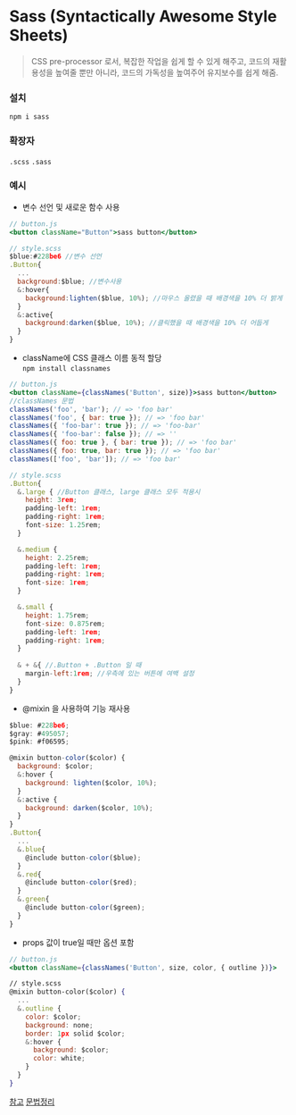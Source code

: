 # Sass (Syntactically Awesome Style Sheets)
> CSS pre-processor 로서, 복잡한 작업을 쉽게 할 수 있게 해주고, 코드의 재활용성을 높여줄 뿐만 아니라, 코드의 가독성을 높여주어 유지보수를 쉽게 해줌.

### 설치
`npm i sass`

### 확장자
`.scss` `.sass`

### 예시
- 변수 선언 및 새로운 함수 사용
```jsx
// button.js
<button className="Button">sass button</button>

// style.scss
$blue:#228be6 //변수 선언
.Button{
  ...
  background:$blue; //변수사용
  &:hover{
    background:lighten($blue, 10%); //마우스 올렸을 때 배경색을 10% 더 밝게
  }
  &:active{
    background:darken($blue, 10%); //클릭했을 때 배경색을 10% 더 어둡게
  }
}
```
- className에 CSS 클래스 이름 동적 할당  
`npm install classnames`
```jsx
// button.js
<button className={classNames('Button', size)}>sass button</button>
//classNames 문법
classNames('foo', 'bar'); // => 'foo bar'
classNames('foo', { bar: true }); // => 'foo bar'
classNames({ 'foo-bar': true }); // => 'foo-bar'
classNames({ 'foo-bar': false }); // => ''
classNames({ foo: true }, { bar: true }); // => 'foo bar'
classNames({ foo: true, bar: true }); // => 'foo bar'
classNames(['foo', 'bar']); // => 'foo bar'

// style.scss
.Button{
  &.large { //Button 클래스, large 클래스 모두 적용시
    height: 3rem;
    padding-left: 1rem;
    padding-right: 1rem;
    font-size: 1.25rem;
  }

  &.medium {
    height: 2.25rem;
    padding-left: 1rem;
    padding-right: 1rem;
    font-size: 1rem;
  }

  &.small {
    height: 1.75rem;
    font-size: 0.875rem;
    padding-left: 1rem;
    padding-right: 1rem;
  }
  
  & + &{ //.Button + .Button 일 때
    margin-left:1rem; //우측에 있는 버튼에 여백 설정
  }
}
```
- @mixin 을 사용하여 기능 재사용
```jsx
$blue: #228be6;
$gray: #495057;
$pink: #f06595;

@mixin button-color($color) {
  background: $color;
  &:hover {
    background: lighten($color, 10%);
  }
  &:active {
    background: darken($color, 10%);
  }
}
.Button{
  ...
  &.blue{
    @include button-color($blue);
  }
  &.red{
    @include button-color($red);
  }
  &.green{
    @include button-color($green);
  }
}
```
- props 값이 true일 때만 옵션 포함
```jsx
// button.js
<button className={classNames('Button', size, color, { outline })}>

// style.scss
@mixin button-color($color) {
  ...
  &.outline {
    color: $color;
    background: none;
    border: 1px solid $color;
    &:hover {
      background: $color;
      color: white;
    }
  }
}
```

[참고](https://react.vlpt.us/styling/01-sass.html)
[문법정리](https://seokzin.tistory.com/entry/SCSS-SCSS-%EB%AC%B8%EB%B2%95-%EC%A0%95%EB%A6%AC)
